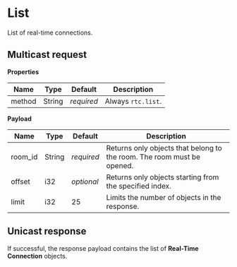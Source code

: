 # List

List of real-time connections.



## Multicast request

**Properties**

Name             | Type   | Default    | Description
---------------- | ------ | ---------- | ------------------
method           | String | _required_ | Always `rtc.list`.

**Payload**

Name       | Type   | Default    | Description
---------- | ------ | ---------- | ------------------
room_id    | String | _required_ | Returns only objects that belong to the room. The room must be opened.
offset     | i32    | _optional_ | Returns only objects starting from the specified index.
limit      | i32    |         25 | Limits the number of objects in the response.



## Unicast response

If successful, the response payload contains the list of **Real-Time Connection** objects.
